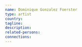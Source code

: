 ```yaml
---
name: Dominique Gonzalez Foerster
type: artist
country:
tagline:
description:
related-persons:
connections:
---
```

